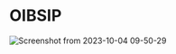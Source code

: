 # OIBSIP
![Screenshot from 2023-10-04 09-50-29](https://github.com/ManognaYenamala/OIBSIP/assets/143879675/ff5bc7de-0f94-4c02-8add-1c1afb645643)
